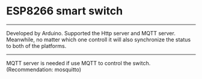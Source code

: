 # ESP8266 smart switch #

---

Developed by Arduino. Supported the Http server and MQTT server. Meanwhile, no matter which one controll it will also synchronize the status to both of the platforms. 

---

MQTT server is needed if use MQTT to control the switch.
(Recommendation: mosquitto)